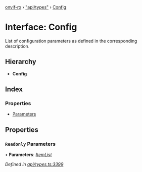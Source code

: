 [onvif-rx](../README.md) › ["api/types"](../modules/_api_types_.md) › [Config](_api_types_.config.md)

# Interface: Config

List of configuration parameters as defined in the corresponding description.

## Hierarchy

* **Config**

## Index

### Properties

* [Parameters](_api_types_.config.md#readonly-parameters)

## Properties

### `Readonly` Parameters

• **Parameters**: *[ItemList](_api_types_.itemlist.md)*

*Defined in [api/types.ts:3399](https://github.com/patrickmichalina/onvif-rx/blob/3e9b152/src/api/types.ts#L3399)*
